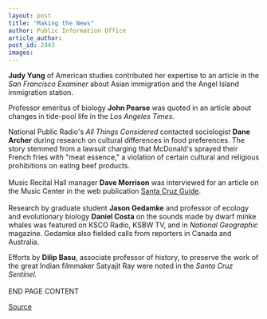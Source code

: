 ```yaml
---
layout: post
title: "Making the News"
author: Public Information Office
article_author: 
post_id: 2443
images:
---
```


<p>
  <b>Judy Yung</b> of American studies contributed her expertise to an article in the <i>San Francisco Examiner</i> about Asian immigration and the Angel Island immigration station.
</p>
<p>
  Professor emeritus of biology <b>John Pearse</b> was quoted in an article about changes in tide-pool life in the <i>Los Angeles Times.</i>
</p>
<p>
  National Public Radio's <i>All Things Considered</i> contacted sociologist <b>Dane Archer</b> during research on cultural differences in food preferences. The story stemmed from a lawsuit charging that McDonald's sprayed their French fries with "meat essence," a violation of certain cultural and religious prohibitions on eating beef products.<br>
  <br>
  Music Recital Hall manager <b>Dave Morrison</b> was interviewed for an article on the Music Center in the web publication <a href="http://www.santacruzguide.com">Santa Cruz Guide</a>.<i><br>
  <br></i>Research by graduate student <b>Jason Gedamke</b> and professor of ecology and evolutionary biology <b>Daniel Costa</b> on the sounds made by dwarf minke whales was featured on KSCO Radio, KSBW TV, and in <i>National Geographic</i> magazine. Gedamke also fielded calls from reporters in Canada and Australia.
</p>
<p>
  Efforts by <b>Dilip Basu</b>, associate professor of history, to preserve the work of the great Indian filmmaker Satyajit Ray were noted in the <i>Santa Cruz Sentinel.</i><br>
  <br>
  END PAGE CONTENT
</p>
<p><a href="http://www1.ucsc.edu/currents/00-01/06-11/makenews.html" title="Permalink to makenews">Source</a></p>
